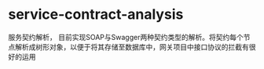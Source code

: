# service-contract-analysis

服务契约解析， 目前实现SOAP与Swagger两种契约类型的解析。将契约每个节点解析成树形对象，以便于将其存储至数据库中，网关项目中接口协议的拦截有很好的运用